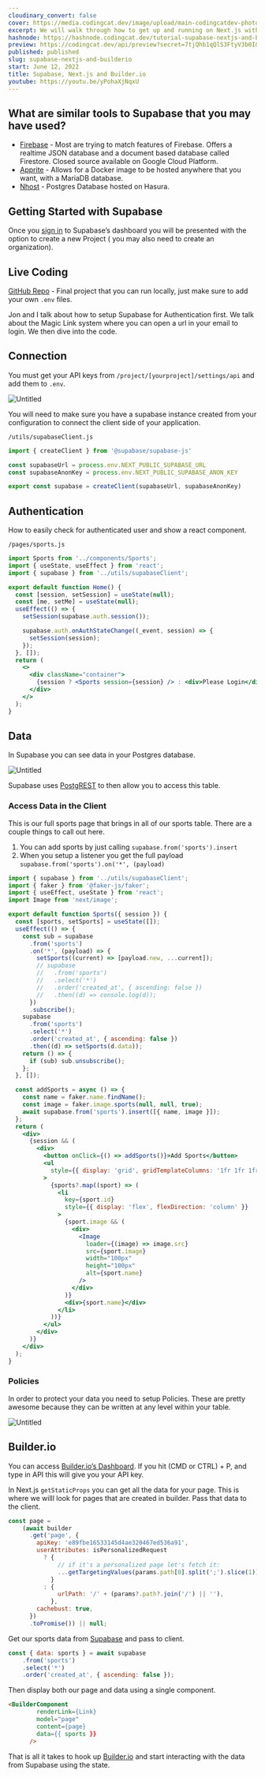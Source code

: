```yaml
---
cloudinary_convert: false
cover: https://media.codingcat.dev/image/upload/main-codingcatdev-photo/0.0.png
excerpt: We will walk through how to get up and running on Next.js with Supabase. Then we will build UI using http://builder.io/.
hashnode: https://hashnode.codingcat.dev/tutorial-supabase-nextjs-and-builderio
preview: https://codingcat.dev/api/preview?secret=7tjQhb1qQlS3FtyV3b0I&selectionType=tutorial&selectionSlug=supabase-nextjs-and-builderio&_id=5dd332cdc7504b7c98f12dfe63fc7271
published: published
slug: supabase-nextjs-and-builderio
start: June 12, 2022
title: Supabase, Next.js and Builder.io
youtube: https://youtu.be/yPohaXjNqxU
---
```


## What are similar tools to Supabase that you may have used?

- [Firebase](https://firebase.google.com/) - Most are trying to match features of Firebase. Offers a realtime JSON database and a document based database called Firestore. Closed source available on Google Cloud Platform.
- [Apprite](https://appwrite.io/) - Allows for a Docker image to be hosted anywhere that you want, with a MariaDB database.
- [Nhost](https://nhost.io/) - Postgres Database hosted on Hasura.

## Getting Started with Supabase

Once you [sign in](https://app.supabase.com/) to Supabase’s dashboard you will be presented with the option to create a new Project ( you may also need to create an organization).

## Live Coding

[GitHub Repo](https://github.com/codercatdev/supabase-nextjs.git) - Final project that you can run locally, just make sure to add your own `.env` files. 

Jon and I talk about how to setup Supabase for Authentication first. We talk about the Magic Link system where you can open a url in your email to login. We then dive into the code.

## Connection

You must get your API keys from `/project/[yourproject]/settings/api` and add them to `.env`. 

![Untitled](https://media.codingcat.dev/image/upload/v1657636587/main-codingcatdev-photo/44f90b08-4272-458f-b9c3-4888a426ff63.png)

You will need to make sure you have a supabase instance created from your configuration to connect the client side of your application.

`/utils/supabaseClient.js`

```jsx
import { createClient } from '@supabase/supabase-js'

const supabaseUrl = process.env.NEXT_PUBLIC_SUPABASE_URL
const supabaseAnonKey = process.env.NEXT_PUBLIC_SUPABASE_ANON_KEY

export const supabase = createClient(supabaseUrl, supabaseAnonKey)
```

## Authentication

How to easily check for authenticated user and show a react component.

`/pages/sports.js`

```jsx
import Sports from '../components/Sports';
import { useState, useEffect } from 'react';
import { supabase } from '../utils/supabaseClient';

export default function Home() {
  const [session, setSession] = useState(null);
  const [me, setMe] = useState(null);
  useEffect(() => {
    setSession(supabase.auth.session());

    supabase.auth.onAuthStateChange((_event, session) => {
      setSession(session);
    });
  }, []);
  return (
    <>
      <div className="container">
        {session ? <Sports session={session} /> : <div>Please Login</div>}
      </div>
    </>
  );
}
```

## Data

In Supabase you can see data in your Postgres database.

![Untitled](https://media.codingcat.dev/image/upload/v1657636587/main-codingcatdev-photo/1d13ceac-1187-4502-951a-118086192326.png)

Supabase uses [PostgREST](https://postgrest.org/en/stable/) to then allow you to access this table.

### Access Data in the Client

This is our full sports page that brings in all of our sports table. There are a couple things to call out here.

1. You can add sports by just calling `supabase.from('sports').insert`
2. When you setup a listener you get the full payload `supabase.from('sports').on('*', (payload)`

```jsx
import { supabase } from '../utils/supabaseClient';
import { faker } from '@faker-js/faker';
import { useEffect, useState } from 'react';
import Image from 'next/image';

export default function Sports({ session }) {
  const [sports, setSports] = useState([]);
  useEffect(() => {
    const sub = supabase
      .from('sports')
      .on('*', (payload) => {
        setSports((current) => [payload.new, ...current]);
        // supabase
        //   .from('sports')
        //   .select('*')
        //   .order('created_at', { ascending: false })
        //   .then((d) => console.log(d));
      })
      .subscribe();
    supabase
      .from('sports')
      .select('*')
      .order('created_at', { ascending: false })
      .then((d) => setSports(d.data));
    return () => {
      if (sub) sub.unsubscribe();
    };
  }, []);

  const addSports = async () => {
    const name = faker.name.findName();
    const image = faker.image.sports(null, null, true);
    await supabase.from('sports').insert([{ name, image }]);
  };
  return (
    <div>
      {session && (
        <div>
          <button onClick={() => addSports()}>Add Sports</button>
          <ul
            style={{ display: 'grid', gridTemplateColumns: '1fr 1fr 1fr 1fr' }}
          >
            {sports?.map((sport) => (
              <li
                key={sport.id}
                style={{ display: 'flex', flexDirection: 'column' }}
              >
                {sport.image && (
                  <div>
                    <Image
                      loader={(image) => image.src}
                      src={sport.image}
                      width="100px"
                      height="100px"
                      alt={sport.name}
                    />
                  </div>
                )}
                <div>{sport.name}</div>
              </li>
            ))}
          </ul>
        </div>
      )}
    </div>
  );
}
```

### Policies

In order to protect your data you need to setup Policies. These are pretty awesome because they can be written at any level within your table.

![Untitled](https://media.codingcat.dev/image/upload/v1657636587/main-codingcatdev-photo/e61b6631-ecf3-4dcc-a41a-281c090c7ad1.png)

## Builder.io

You can access [Builder.io’s Dashboard](https://builder.io/content). If you hit (CMD or CTRL) + P, and type in API this will give you your API key.

In Next.js `getStaticProps` you can get all the data for your page. This is where we willl look for pages that are created in builder. Pass that data to the client.

```jsx
const page =
    (await builder
      .get('page', {
        apiKey: 'e89fbe16533145d4ae320467ed536a91',
        userAttributes: isPersonalizedRequest
          ? {
              // if it's a personalized page let's fetch it:
              ...getTargetingValues(params.path[0].split(';').slice(1)),
            }
          : {
              urlPath: '/' + (params?.path?.join('/') || ''),
            },
        cachebust: true,
      })
      .toPromise()) || null;
```

Get our sports data from [Supabase](https://supabase.com/) and pass to client.

```jsx
const { data: sports } = await supabase
    .from('sports')
    .select('*')
    .order('created_at', { ascending: false });
```

Then display both our page and data using a single component.

```html
<BuilderComponent
        renderLink={Link}
        model="page"
        content={page}
        data={{ sports }}
      />
```

That is all it takes to hook up [Builder.io](http://Builder.io) and start interacting with the data from Supabase using the state.